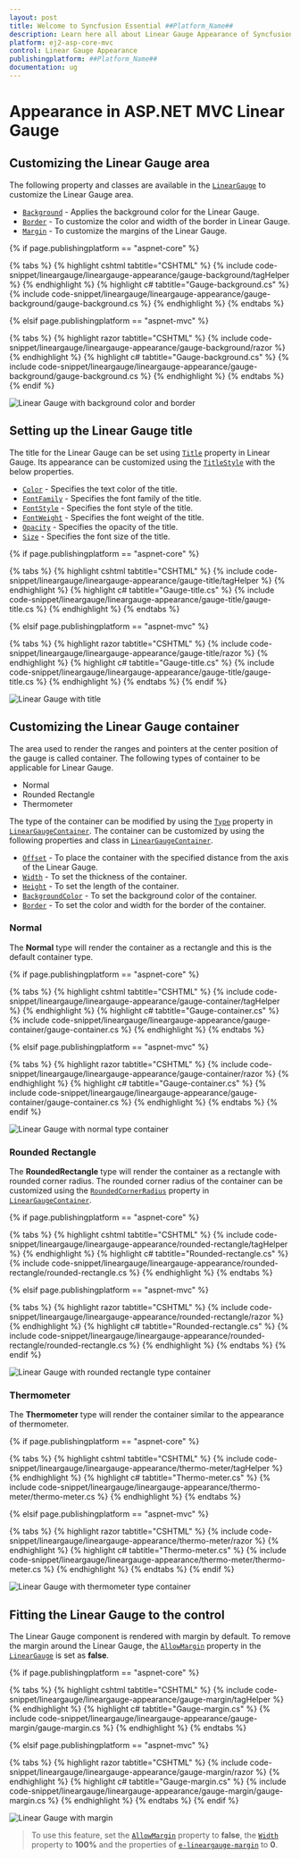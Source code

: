 ```yaml
---
layout: post
title: Welcome to Syncfusion Essential ##Platform_Name##
description: Learn here all about Linear Gauge Appearance of Syncfusion Essential ##Platform_Name## widgets based on HTML5 and jQuery.
platform: ej2-asp-core-mvc
control: Linear Gauge Appearance
publishingplatform: ##Platform_Name##
documentation: ug
---
```



# Appearance in ASP.NET MVC Linear Gauge

## Customizing the Linear Gauge area

The following property and classes are available in the [`LinearGauge`](https://help.syncfusion.com/cr/aspnetmvc-js2/Syncfusion.EJ2.LinearGauge.LinearGauge.html) to customize the Linear Gauge area.

* [`Background`](https://help.syncfusion.com/cr/aspnetmvc-js2/Syncfusion.EJ2.LinearGauge.LinearGauge.html#Syncfusion_EJ2_LinearGauge_LinearGauge_Background) - Applies the background color for the Linear Gauge.
* [`Border`](https://help.syncfusion.com/cr/aspnetmvc-js2/Syncfusion.EJ2.LinearGauge.LinearGauge.html#Syncfusion_EJ2_LinearGauge_LinearGauge_Border) - To customize the color and width of the border in Linear Gauge.
* [`Margin`](https://help.syncfusion.com/cr/aspnetmvc-js2/Syncfusion.EJ2.LinearGauge.LinearGauge.html#Syncfusion_EJ2_LinearGauge_LinearGauge_Margin) - To customize the margins of the Linear Gauge.

{% if page.publishingplatform == "aspnet-core" %}

{% tabs %}
{% highlight cshtml tabtitle="CSHTML" %}
{% include code-snippet/lineargauge/lineargauge-appearance/gauge-background/tagHelper %}
{% endhighlight %}
{% highlight c# tabtitle="Gauge-background.cs" %}
{% include code-snippet/lineargauge/lineargauge-appearance/gauge-background/gauge-background.cs %}
{% endhighlight %}
{% endtabs %}

{% elsif page.publishingplatform == "aspnet-mvc" %}

{% tabs %}
{% highlight razor tabtitle="CSHTML" %}
{% include code-snippet/lineargauge/lineargauge-appearance/gauge-background/razor %}
{% endhighlight %}
{% highlight c# tabtitle="Gauge-background.cs" %}
{% include code-snippet/lineargauge/lineargauge-appearance/gauge-background/gauge-background.cs %}
{% endhighlight %}
{% endtabs %}
{% endif %}



![Linear Gauge with background color and border](../images/gauge-background.png)

## Setting up the Linear Gauge title

The title for the Linear Gauge can be set using [`Title`](https://help.syncfusion.com/cr/aspnetmvc-js2/Syncfusion.EJ2.LinearGauge.LinearGauge.html#Syncfusion_EJ2_LinearGauge_LinearGauge_Title) property in Linear Gauge. Its appearance can be customized using the [`TitleStyle`](https://help.syncfusion.com/cr/aspnetmvc-js2/Syncfusion.EJ2.LinearGauge.LinearGauge.html#Syncfusion_EJ2_LinearGauge_LinearGauge_TitleStyle) with the below properties.

* [`Color`](https://help.syncfusion.com/cr/aspnetmvc-js2/Syncfusion.EJ2.LinearGauge.LinearGaugeFont.html#Syncfusion_EJ2_LinearGauge_LinearGaugeFont_Color) - Specifies the text color of the title.
* [`FontFamily`](https://help.syncfusion.com/cr/aspnetmvc-js2/Syncfusion.EJ2.LinearGauge.LinearGaugeFont.html#Syncfusion_EJ2_LinearGauge_LinearGaugeFont_FontFamily) - Specifies the font family of the title.
* [`FontStyle`](https://help.syncfusion.com/cr/aspnetmvc-js2/Syncfusion.EJ2.LinearGauge.LinearGaugeFont.html#Syncfusion_EJ2_LinearGauge_LinearGaugeFont_FontStyle) - Specifies the font style of the title.
* [`FontWeight`](https://help.syncfusion.com/cr/aspnetmvc-js2/Syncfusion.EJ2.LinearGauge.LinearGaugeFont.html#Syncfusion_EJ2_LinearGauge_LinearGaugeFont_FontWeight) - Specifies the font weight of the title.
* [`Opacity`](https://help.syncfusion.com/cr/aspnetmvc-js2/Syncfusion.EJ2.LinearGauge.LinearGaugeFont.html#Syncfusion_EJ2_LinearGauge_LinearGaugeFont_Opacity) - Specifies the opacity of the title.
* [`Size`](https://help.syncfusion.com/cr/aspnetmvc-js2/Syncfusion.EJ2.LinearGauge.LinearGaugeFont.html#Syncfusion_EJ2_LinearGauge_LinearGaugeFont_Size) - Specifies the font size of the title.

{% if page.publishingplatform == "aspnet-core" %}

{% tabs %}
{% highlight cshtml tabtitle="CSHTML" %}
{% include code-snippet/lineargauge/lineargauge-appearance/gauge-title/tagHelper %}
{% endhighlight %}
{% highlight c# tabtitle="Gauge-title.cs" %}
{% include code-snippet/lineargauge/lineargauge-appearance/gauge-title/gauge-title.cs %}
{% endhighlight %}
{% endtabs %}

{% elsif page.publishingplatform == "aspnet-mvc" %}

{% tabs %}
{% highlight razor tabtitle="CSHTML" %}
{% include code-snippet/lineargauge/lineargauge-appearance/gauge-title/razor %}
{% endhighlight %}
{% highlight c# tabtitle="Gauge-title.cs" %}
{% include code-snippet/lineargauge/lineargauge-appearance/gauge-title/gauge-title.cs %}
{% endhighlight %}
{% endtabs %}
{% endif %}



![Linear Gauge with title](../images/gauge-titles.png)

## Customizing the Linear Gauge container

The area used to render the ranges and pointers at the center position of the gauge is called container. The following types of container to be applicable for Linear Gauge.

* Normal
* Rounded Rectangle
* Thermometer

The type of the container can be modified by using the [`Type`](https://help.syncfusion.com/cr/aspnetmvc-js2/Syncfusion.EJ2.LinearGauge.LinearGaugeContainer.html#Syncfusion_EJ2_LinearGauge_LinearGaugeContainer_Type) property in [`LinearGaugeContainer`](https://help.syncfusion.com/cr/aspnetmvc-js2/Syncfusion.EJ2.LinearGauge.LinearGaugeContainer.html). The container can be customized by using the following properties and class in [`LinearGaugeContainer`](https://help.syncfusion.com/cr/aspnetmvc-js2/Syncfusion.EJ2.LinearGauge.LinearGaugeContainer.html).

* [`Offset`](https://help.syncfusion.com/cr/aspnetmvc-js2/Syncfusion.EJ2.LinearGauge.LinearGaugeContainer.html#Syncfusion_EJ2_LinearGauge_LinearGaugeContainer_Offset) - To place the container with the specified distance from the axis of the Linear Gauge.
* [`Width`](https://help.syncfusion.com/cr/aspnetmvc-js2/Syncfusion.EJ2.LinearGauge.LinearGaugeContainer.html#Syncfusion_EJ2_LinearGauge_LinearGaugeContainer_Width) - To set the thickness of the container.
* [`Height`](https://help.syncfusion.com/cr/aspnetmvc-js2/Syncfusion.EJ2.LinearGauge.LinearGaugeContainer.html#Syncfusion_EJ2_LinearGauge_LinearGaugeContainer_Height) - To set the length of the container.
* [`BackgroundColor`](https://help.syncfusion.com/cr/aspnetmvc-js2/Syncfusion.EJ2.LinearGauge.LinearGaugeContainer.html#Syncfusion_EJ2_LinearGauge_LinearGaugeContainer_BackgroundColor) - To set the background color of the container.
* [`Border`](https://help.syncfusion.com/cr/aspnetmvc-js2/Syncfusion.EJ2.LinearGauge.LinearGaugeContainer.html#Syncfusion_EJ2_LinearGauge_LinearGaugeContainer_Border) - To set the color and width for the border of the container.

### Normal

The **Normal** type will render the container as a rectangle and this is the default container type.

{% if page.publishingplatform == "aspnet-core" %}

{% tabs %}
{% highlight cshtml tabtitle="CSHTML" %}
{% include code-snippet/lineargauge/lineargauge-appearance/gauge-container/tagHelper %}
{% endhighlight %}
{% highlight c# tabtitle="Gauge-container.cs" %}
{% include code-snippet/lineargauge/lineargauge-appearance/gauge-container/gauge-container.cs %}
{% endhighlight %}
{% endtabs %}

{% elsif page.publishingplatform == "aspnet-mvc" %}

{% tabs %}
{% highlight razor tabtitle="CSHTML" %}
{% include code-snippet/lineargauge/lineargauge-appearance/gauge-container/razor %}
{% endhighlight %}
{% highlight c# tabtitle="Gauge-container.cs" %}
{% include code-snippet/lineargauge/lineargauge-appearance/gauge-container/gauge-container.cs %}
{% endhighlight %}
{% endtabs %}
{% endif %}



![Linear Gauge with normal type container](../images/container-normal.png)

### Rounded Rectangle

The **RoundedRectangle** type will render the container as a rectangle with rounded corner radius. The rounded corner radius of the container can be customized using the [`RoundedCornerRadius`](https://help.syncfusion.com/cr/aspnetmvc-js2/Syncfusion.EJ2.LinearGauge.LinearGaugeContainer.html#Syncfusion_EJ2_LinearGauge_LinearGaugeContainer_RoundedCornerRadius) property in [`LinearGaugeContainer`](https://help.syncfusion.com/cr/aspnetmvc-js2/Syncfusion.EJ2.LinearGauge.LinearGaugeContainer.html).

{% if page.publishingplatform == "aspnet-core" %}

{% tabs %}
{% highlight cshtml tabtitle="CSHTML" %}
{% include code-snippet/lineargauge/lineargauge-appearance/rounded-rectangle/tagHelper %}
{% endhighlight %}
{% highlight c# tabtitle="Rounded-rectangle.cs" %}
{% include code-snippet/lineargauge/lineargauge-appearance/rounded-rectangle/rounded-rectangle.cs %}
{% endhighlight %}
{% endtabs %}

{% elsif page.publishingplatform == "aspnet-mvc" %}

{% tabs %}
{% highlight razor tabtitle="CSHTML" %}
{% include code-snippet/lineargauge/lineargauge-appearance/rounded-rectangle/razor %}
{% endhighlight %}
{% highlight c# tabtitle="Rounded-rectangle.cs" %}
{% include code-snippet/lineargauge/lineargauge-appearance/rounded-rectangle/rounded-rectangle.cs %}
{% endhighlight %}
{% endtabs %}
{% endif %}



![Linear Gauge with rounded rectangle type container](../images/rounded-rectangle.png)

### Thermometer

The **Thermometer** type will render the container similar to the appearance of thermometer.

{% if page.publishingplatform == "aspnet-core" %}

{% tabs %}
{% highlight cshtml tabtitle="CSHTML" %}
{% include code-snippet/lineargauge/lineargauge-appearance/thermo-meter/tagHelper %}
{% endhighlight %}
{% highlight c# tabtitle="Thermo-meter.cs" %}
{% include code-snippet/lineargauge/lineargauge-appearance/thermo-meter/thermo-meter.cs %}
{% endhighlight %}
{% endtabs %}

{% elsif page.publishingplatform == "aspnet-mvc" %}

{% tabs %}
{% highlight razor tabtitle="CSHTML" %}
{% include code-snippet/lineargauge/lineargauge-appearance/thermo-meter/razor %}
{% endhighlight %}
{% highlight c# tabtitle="Thermo-meter.cs" %}
{% include code-snippet/lineargauge/lineargauge-appearance/thermo-meter/thermo-meter.cs %}
{% endhighlight %}
{% endtabs %}
{% endif %}



![Linear Gauge with thermometer type container](../images/thermometer.png)

## Fitting the Linear Gauge to the control

The Linear Gauge component is rendered with margin by default. To remove the margin around the Linear Gauge, the [`AllowMargin`](https://help.syncfusion.com/cr/aspnetmvc-js2/Syncfusion.EJ2.LinearGauge.LinearGauge.html#Syncfusion_EJ2_LinearGauge_LinearGauge_AllowMargin) property in the [`LinearGauge`](https://help.syncfusion.com/cr/aspnetmvc-js2/Syncfusion.EJ2.LinearGauge.LinearGauge.html) is set as **false**.

{% if page.publishingplatform == "aspnet-core" %}

{% tabs %}
{% highlight cshtml tabtitle="CSHTML" %}
{% include code-snippet/lineargauge/lineargauge-appearance/gauge-margin/tagHelper %}
{% endhighlight %}
{% highlight c# tabtitle="Gauge-margin.cs" %}
{% include code-snippet/lineargauge/lineargauge-appearance/gauge-margin/gauge-margin.cs %}
{% endhighlight %}
{% endtabs %}

{% elsif page.publishingplatform == "aspnet-mvc" %}

{% tabs %}
{% highlight razor tabtitle="CSHTML" %}
{% include code-snippet/lineargauge/lineargauge-appearance/gauge-margin/razor %}
{% endhighlight %}
{% highlight c# tabtitle="Gauge-margin.cs" %}
{% include code-snippet/lineargauge/lineargauge-appearance/gauge-margin/gauge-margin.cs %}
{% endhighlight %}
{% endtabs %}
{% endif %}



![Linear Gauge with margin](../images/allow-margins.png)

>To use this feature, set the [`AllowMargin`](https://help.syncfusion.com/cr/aspnetmvc-js2/Syncfusion.EJ2.LinearGauge.LinearGauge.html#Syncfusion_EJ2_LinearGauge_LinearGauge_AllowMargin) property to **false**, the [`Width`](https://help.syncfusion.com/cr/aspnetmvc-js2/Syncfusion.EJ2.LinearGauge.LinearGauge.html#Syncfusion_EJ2_LinearGauge_LinearGauge_Width) property to **100%** and the properties of [`e-lineargauge-margin`](https://help.syncfusion.com/cr/aspnetmvc-js2/Syncfusion.EJ2.LinearGauge.LinearGaugeMargin.html) to **0**.